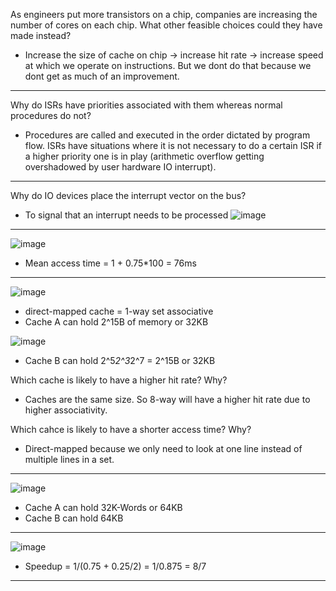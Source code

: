 As engineers put more transistors on a chip, companies are increasing the number of cores on each chip.
What other feasible choices could they have made instead?
- Increase the size of cache on chip -> increase hit rate -> increase speed at which we operate on instructions. But we dont do that because we dont get as much of an improvement.

--------------------------------------------------------------------

Why do ISRs have priorities associated with them whereas normal procedures do not?
- Procedures are called and executed in the order dictated by program flow. ISRs have situations where it is not necessary to do a certain ISR if a higher priority one is in play (arithmetic overflow getting overshadowed by user hardware IO interrupt).

 --------------------------------------------------------------------
 
Why do IO devices place the interrupt vector on the bus?
- To signal that an interrupt needs to be processed
 ![image](https://github.com/coolnikitav/learning/assets/30304422/80b1f414-1f82-424d-abae-eb4312815493)

--------------------------------------------------------------------

![image](https://github.com/coolnikitav/learning/assets/30304422/833ebeb7-9ac1-407b-88ec-00e96137d2cc)
- Mean access time = 1 + 0.75*100 = 76ms

--------------------------------------------------------------------
![image](https://github.com/coolnikitav/learning/assets/30304422/46301697-d872-4916-9b6a-f8df2a071f7f)
- direct-mapped cache = 1-way set associative
- Cache A can hold 2^15B of memory or 32KB

![image](https://github.com/coolnikitav/learning/assets/30304422/9bd4d95e-79f9-43f3-b88f-ac9747c39129)
- Cache B can hold 2^5*2^3*2^7 = 2^15B or 32KB

Which cache is likely to have a higher hit rate? Why?
- Caches are the same size. So 8-way will have a higher hit rate due to higher associativity.

Which cahce is likely to have a shorter access time? Why?
- Direct-mapped because we only need to look at one line instead of multiple lines in a set.

--------------------------------------------------------------------

![image](https://github.com/coolnikitav/learning/assets/30304422/76617c4a-12e0-42ae-b35a-4f2609a89c12)
- Cache A can hold 32K-Words or 64KB
- Cache B can hold 64KB

--------------------------------------------------------------------

![image](https://github.com/coolnikitav/learning/assets/30304422/6d8fea2c-fb17-4b52-8b34-fd7db2523a9a)

- Speedup = 1/(0.75 + 0.25/2) = 1/0.875 = 8/7

--------------------------------------------------------------------
